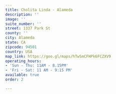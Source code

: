```yaml
---
title: Cholita Linda - Alameda
description: ''
image: ''
suite_number: ''
street: 1337 Park St
county: ''
city: Alameda
state: CA
zipcode: 94501
country: USA
map_link: https://goo.gl/maps/hTwSmCFHPk6FCZXV9
operating_hours:
- 'Sun - Thu: 11AM - 8.15PM'
- 'Fri - Sat: 11 AM - 9:15 PM'
available: true
order: 2

---
```

